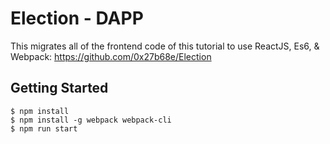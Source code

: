 
# Election - DAPP
This migrates all of the frontend code of this tutorial to use ReactJS, Es6, & Webpack: https://github.com/0x27b68e/Election

## Getting Started
```
$ npm install
$ npm install -g webpack webpack-cli
$ npm run start
```
